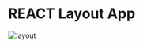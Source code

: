 # REACT Layout App


![layout](https://github.com/user-attachments/assets/9517ea6d-37f1-47a4-9e20-3c26e2e1b6e5)
